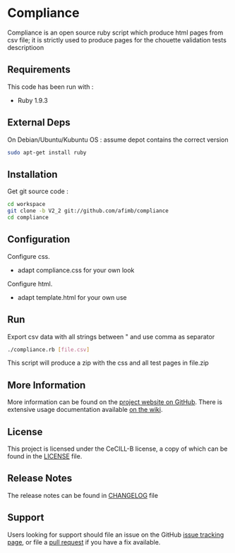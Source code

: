 # Compliance 

Compliance is an open source ruby script which produce html pages from csv file; it is strictly used to produce pages for the chouette validation tests descriptioon


Requirements
------------

This code has been run with :
* Ruby 1.9.3

External Deps
-------------

On Debian/Ubuntu/Kubuntu OS : assume depot contains the correct version
```sh
sudo apt-get install ruby
```

Installation
------------

Get git source code :
```sh
cd workspace
git clone -b V2_2 git://github.com/afimb/compliance
cd compliance
```

Configuration
-------------

Configure css.
* adapt compliance.css for your own look

Configure html.
* adapt template.html for your own use


Run
---

Export csv data with all strings between " and use comma as separator
```sh
./compliance.rb [file.csv]
```
This script will produce a zip with the css and all test pages in file.zip


More Information
----------------

More information can be found on the [project website on GitHub](.).
There is extensive usage documentation available [on the wiki](../../wiki).

License
-------

This project is licensed under the CeCILL-B license, a copy of which can be found in the [LICENSE](./LICENSE.md) file.

Release Notes
-------------

The release notes can be found in [CHANGELOG](./CHANGELOG.md) file

Support
-------

Users looking for support should file an issue on the GitHub [issue tracking page](../../issues), or file a [pull request](../../pulls) if you have a fix available.
